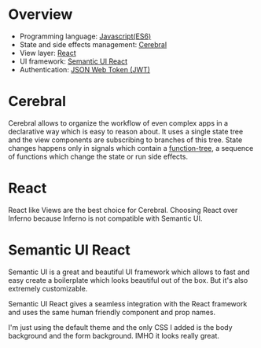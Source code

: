 Overview
========

- Programming language: [Javascript(ES6)](http://www.ecma-international.org/ecma-262/6.0)
- State and side effects management: [Cerebral](http://cerebraljs.com)
- View layer: [React](https://facebook.github.io/react)
- UI framework: [Semantic UI React](http://react.semantic-ui.com)
- Authentication: [JSON Web Token (JWT)](http://tools.ietf.org/html/draft-ietf-oauth-json-web-token)


Cerebral
========

Cerebral allows to organize the workflow of even complex apps in a declarative
way which is easy to reason about.
It uses a single state tree and the view components are subscribing to branches
of this tree.
State changes happens only in signals which contain a [function-tree](https://cerebraljs.com/docs/addons/index.html),
a sequence of functions which change the state or run side effects.

React
=====

React like Views are the best choice for Cerebral.
Choosing React over Inferno because Inferno is not compatible with
Semantic UI.


Semantic UI React
=================

Semantic UI is a great and beautiful UI framework which allows
to fast and easy create a boilerplate which looks beautiful out
of the box. But it's also extremely customizable.

Semantic UI React gives a seamless integration with the React framework
and uses the same human friendly component and prop names.

I'm just using the default theme and the only CSS I added is the body
background and the form background. IMHO it looks really great.
